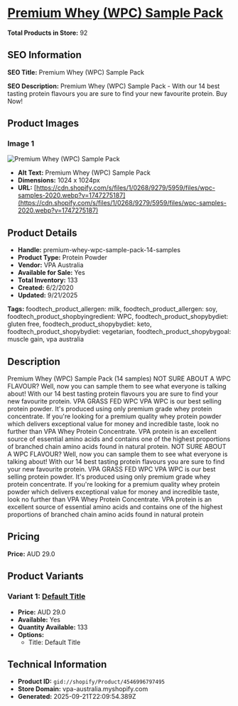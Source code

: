 # [Premium Whey (WPC) Sample Pack](https://vpa-australia.myshopify.com/products/premium-whey-wpc-sample-pack-14-samples)

**Total Products in Store:** 92

## SEO Information

**SEO Title:** Premium Whey (WPC) Sample Pack

**SEO Description:** Premium Whey (WPC) Sample Pack - With our 14 best tasting protein flavours you are sure to find your new favourite protein. Buy Now!

## Product Images

### Image 1
![Premium Whey (WPC) Sample Pack](https://cdn.shopify.com/s/files/1/0268/9279/5959/files/wpc-samples-2020.webp?v=1747275187)

- **Alt Text:** Premium Whey (WPC) Sample Pack
- **Dimensions:** 1024 x 1024px
- **URL:** [https://cdn.shopify.com/s/files/1/0268/9279/5959/files/wpc-samples-2020.webp?v=1747275187](https://cdn.shopify.com/s/files/1/0268/9279/5959/files/wpc-samples-2020.webp?v=1747275187)

## Product Details

- **Handle:** premium-whey-wpc-sample-pack-14-samples
- **Product Type:** Protein Powder
- **Vendor:** VPA Australia
- **Available for Sale:** Yes
- **Total Inventory:** 133
- **Created:** 6/2/2020
- **Updated:** 9/21/2025

**Tags:** foodtech_product_allergen: milk, foodtech_product_allergen: soy, foodtech_product_shopbyingredient: WPC, foodtech_product_shopybydiet: gluten free, foodtech_product_shopybydiet: keto, foodtech_product_shopybydiet: vegetarian, foodtech_product_shopybygoal: muscle gain, vpa australia

## Description

Premium Whey (WPC) Sample Pack (14 samples) NOT SURE ABOUT A WPC FLAVOUR? Well, now you can sample them to see what everyone is talking about! With our 14 best tasting protein flavours you are sure to find your new favourite protein. VPA GRASS FED WPC VPA WPC is our best selling protein powder. It's produced using only premium grade whey protein concentrate. If you're looking for a premium quality whey protein powder which delivers exceptional value for money and incredible taste, look no further than VPA Whey Protein Concentrate. VPA protein is an excellent source of essential amino acids and contains one of the highest proportions of branched chain amino acids found in natural protein. NOT SURE ABOUT A WPC FLAVOUR? Well, now you can sample them to see what everyone is talking about! With our 14 best tasting protein flavours you are sure to find your new favourite protein. VPA GRASS FED WPC VPA WPC is our best selling protein powder. It's produced using only premium grade whey protein concentrate. If you're looking for a premium quality whey protein powder which delivers exceptional value for money and incredible taste, look no further than VPA Whey Protein Concentrate. VPA protein is an excellent source of essential amino acids and contains one of the highest proportions of branched chain amino acids found in natural protein

## Pricing

**Price:** AUD 29.0

## Product Variants

### Variant 1: [Default Title](https://vpa-australia.myshopify.com/products/premium-whey-wpc-sample-pack-14-samples)

- **Price:** AUD 29.0
- **Available:** Yes
- **Quantity Available:** 133
- **Options:**
  - Title: Default Title

## Technical Information

- **Product ID:** `gid://shopify/Product/4546996797495`
- **Store Domain:** vpa-australia.myshopify.com
- **Generated:** 2025-09-21T22:09:54.389Z

